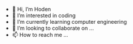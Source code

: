 - 👋 Hi, I’m Hoden
- 👀 I’m interested in coding
- 🌱 I’m currently learning computer engineering
- 💞️ I’m looking to collaborate on ...
- 📫 How to reach me ...

<!---
Hcapacity/Hcapacity is a ✨ special ✨ repository because its `README.md` (this file) appears on your GitHub profile.
You can click the Preview link to take a look at your changes.
--->
